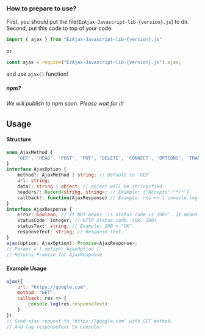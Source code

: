 ### How to prepare to use?
First, you should put the file(`EzAjax-Javascript-lib-{version}.js`) to dir.
Second, put this code to top of your code.
```javascript
import { ajax } from "EzAjax-Javascript-lib-{version}.js"
```
or
```javascript
const ajax = require("EzAjax-Javascript-lib-{version}.js").ajax;
```
and use `ajax()` function!

##### npm?
###### We will publish to npm soon. Please wait for it!

## Usage
#### Structure
```typescript
enum AjaxMethod {
    'GET', 'HEAD', 'POST', 'PUT', 'DELETE', 'CONNECT', 'OPTIONS', 'TRACE', 'PATCH'
}
interface AjaxOption {
    method?: AjaxMethod | string; // Default to 'GET'
    url: string;
    data?: string | object; // object will be stringified.
    headers?: Record<string, string>; // Example: {"Accepts":"*/*"}
    callback?: function(AjaxResponse) // Example: res => { console.log(res.responseText) }
}
interface AjaxResponse {
    error: boolean; // It NOT means 'is status code is 200?'. It means 'network is not connected'.
    statusCode: integer; // HTTP Status code. (OK: 200)
    statusText: string; // Example: 200 = "OK".
    responseText: string; // Response text.
}
ajax(option: AjaxOption): Promise<AjaxResponse>;
// Params = [ option: AjaxOption ]
// Returns Promise for AjaxResponse
```
#### Example Usage
```javascript
ajax({
    url: "https://google.com",
    method: "GET",
    callback: res => {
        console.log(res.responseText);
    }
});
// Send ajax request to 'https://google.com' with GET method.
// And log responseText to console.
```